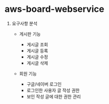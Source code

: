 # aws-board-webservice



1. 요구사항 분석 
    - 게시판 기능
        - 게시글 조회
        - 게시글 등록
        - 게시글 수정
        - 게시글 삭제
        
    - 회원 기능
        - 구글/네이버 로그인
        - 로그인한 사용자 글 작성 권한
        - 보인 작성 글에 대한 권한 관리

